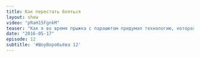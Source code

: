 ```yaml
---
title: Как перестать бояться 
layout: show
video: "pRaH15FgnkM"
teaser: "Как я во время прыжка с парашютом придумал технологию, которая помогает смелее знакомиться с девушками"
date: "2016-05-17"
episode: 12
subtitle: '#ШоуВоробьёва 12'
---
```

